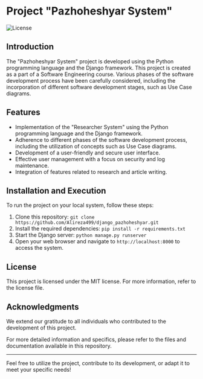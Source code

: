 # Project "Pazhoheshyar System"

![License](https://img.shields.io/badge/License-[License]-brightgreen.svg)

## Introduction

The "Pazhoheshyar System" project is developed using the Python programming language and the Django framework. This project is created as a part of a Software Engineering course. Various phases of the software development process have been carefully considered, including the incorporation of different software development stages, such as Use Case diagrams.

## Features

- Implementation of the "Researcher System" using the Python programming language and the Django framework.
- Adherence to different phases of the software development process, including the utilization of concepts such as Use Case diagrams.
- Development of a user-friendly and secure user interface.
- Effective user management with a focus on security and log maintenance.
- Integration of features related to research and article writing.

## Installation and Execution

To run the project on your local system, follow these steps:

1. Clone this repository: `git clone https://github.com/Alireza499/django_pazhoheshyar.git`
2. Install the required dependencies: `pip install -r requirements.txt`
3. Start the Django server: `python manage.py runserver`
4. Open your web browser and navigate to `http://localhost:8000` to access the system.

## License

This project is licensed under the MIT license. For more information, refer to the license file.

## Acknowledgments

We extend our gratitude to all individuals who contributed to the development of this project.

For more detailed information and specifics, please refer to the files and documentation available in this repository.

---

Feel free to utilize the project, contribute to its development, or adapt it to meet your specific needs!
